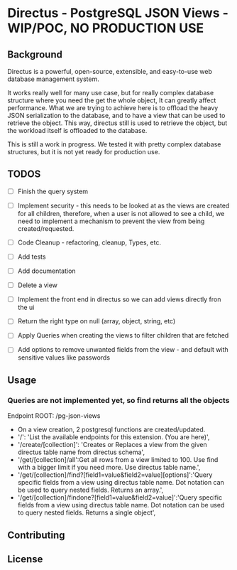 # Directus - PostgreSQL JSON Views - WIP/POC, NO PRODUCTION USE

## Background

Directus is a powerful, open-source, extensible, and easy-to-use web database management system.

It works really well for many use case, but for really complex database structure where you need the get the whole object, It can greatly affect performance.
What we are trying to achieve here is to offload the heavy JSON serialization to the database, and to have a view that can be used to retrieve the object.
This way, directus still is used to retrieve the object, but the workload itself is offloaded to the database.

This is still a work in progress.  We tested it with pretty complex database structures, but it is not yet ready for production use.



## TODOS
- [ ] Finish the query system
- [ ] Implement security - this needs to be looked at as the views are created for all children, therefore, when a user is not allowed to see a child, we need to implement a mechanism to prevent the view from being created/requested.
- [ ] Code Cleanup - refactoring, cleanup, Types, etc.
- [ ] Add tests
- [ ] Add documentation
- [ ] Delete a view
- [ ] Implement the front end in directus so we can add views directly fron the ui
- [ ] Return the right type on null (array, object, string, etc)
- [ ] Apply Queries when creating the views to filter children that are fetched
- [ ] Add options to remove unwanted fields from the view - and default with sensitive values like passwords




## Usage
### Queries are not implemented yet, so find returns all the objects
Endpoint ROOT: /pg-json-views
- On a view creation, 2 postgresql functions are created/updated.
- '/': 'List the available endpoints for this extension. (You are here)',
- '/create/[collection]': 'Creates or Replaces a view from the given directus table name from directus schema',
- '/get/[collection]/all':Get all rows from a view limited to 100.  Use find with a bigger limit if you need more.  Use directus table name.',
- '/get/[collection]/find?[field1=value&field2=value][options]':'Query specific fields from a view using directus table name.  Dot notation can be used to query nested fields.  Returns an array.',
- '/get/[collection]/findone?[field1=value&field2=value]':'Query specific fields from a view using directus table name.  Dot notation can be used to query nested fields. Returns a single object',



## Contributing




## License
